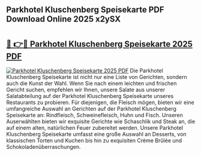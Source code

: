## Parkhotel Kluschenberg Speisekarte PDF Download Online 2025 x2ySX

# <h2><a href="http://gcdusfx.nevu.top/?p=Parkhotel+Kluschenberg+Speisekarte">🔗 👉🔴 Parkhotel Kluschenberg Speisekarte 2025 PDF</a></h2>

[![Parkhotel Kluschenberg Speisekarte 2025 PDF](https://i.imgur.com/dBaPXMq.png)](http://gcdusfx.nevu.top/?p=Parkhotel+Kluschenberg+Speisekarte)
Die Parkhotel Kluschenberg Speisekarte ist nicht nur eine Liste von Gerichten, sondern auch die Kunst der Wahl. Wenn Sie nach einem leichten und frischen Gericht suchen, empfehlen wir Ihnen, unsere Salate aus unserer Salatabteilung auf der Parkhotel Kluschenberg Speisekarte unseres Restaurants zu probieren. Für diejenigen, die Fleisch mögen, bieten wir eine umfangreiche Auswahl an Gerichten auf der Parkhotel Kluschenberg Speisekarte an: Rindfleisch, Schweinefleisch, Huhn und Fisch. Unseren Auserwählten bieten wir exquisite Gerichte wie Schaschlik und Steak an, die auf einem alten, natürlichen Feuer zubereitet werden. Unsere Parkhotel Kluschenberg Speisekarte umfasst eine große Auswahl an Desserts, von klassischen Torten und Kuchen bis hin zu exquisiten Crème Brûlée und Schokoladenüberraschungen.
